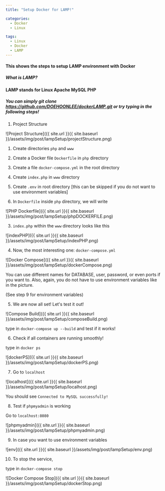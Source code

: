 ```yaml
---
title: "Setup Docker for LAMP!"

categories:
  - Docker
  - Linux

tags:
  - Linux
  - Docker
  - LAMP
---
```


#### This shows the steps to setup LAMP environment with Docker

##### What is LAMP?

#### LAMP stands for Linux Apache MySQL PHP

##### You can simply git clone https://github.com/DOEHOONLEE/dockerLAMP.git or try typing in the following steps!

1. Project Structure

![Project Structure]({{ site.url }}{{ site.baseurl }}/assets/img/post/lampSetup/projectStructure.png)

 1. Create directories `php` and `www`

 2. Create a Docker file `Dockerfile` in `php` directory

 3. Create a file `docker-compose.yml` in the root directory

 4. Create `index.php` in `www` directory

 5. Create `.env` in root directory [this can be skipped if you do not want to use environment variables]

2. In `Dockerfile` inside `php` directory, we will write

![PHP Dockerfile]({{ site.url }}{{ site.baseurl }}/assets/img/post/lampSetup/phpDOCKERFILE.png)

3. `index.php` within the `www` directory looks like this

![indexPHP]({{ site.url }}{{ site.baseurl }}/assets/img/post/lampSetup/indexPHP.png)

4. Now, the most interesting one: `docker-compose.yml`

![Docker Compose]({{ site.url }}{{ site.baseurl }}/assets/img/post/lampSetup/dockerCompose.png)

You can use different names for DATABASE, user, password, or even ports if you want to. Also, again, you do not have to use environment variables like in the picture.

(See step 9 for environment variables)

5. We are now all set! Let's test it out!

![Compose Build]({{ site.url }}{{ site.baseurl }}/assets/img/post/lampSetup/composeBuild.png)

type in `docker-compose up --build` and test if it works!

6. Check if all containers are running smoothly!

type in `docker ps`

![dockerPS]({{ site.url }}{{ site.baseurl }}/assets/img/post/lampSetup/dockerPS.png)

7. Go to `localhost`

![localhost]({{ site.url }}{{ site.baseurl }}/assets/img/post/lampSetup/localhost.png)

You should see `Connected to MySQL successfully!`

8. Test if `phpmyadmin` is working

Go to `localhost:8080`

![phpmyadmin]({{ site.url }}{{ site.baseurl }}/assets/img/post/lampSetup/phpmyadmin.png)

9. In case you want to use environment variables

![env]({{ site.url }}{{ site.baseurl }}/assets/img/post/lampSetup/env.png)

10. To stop the service,

type in `docker-compose stop`

![Docker Compose Stop]({{ site.url }}{{ site.baseurl }}/assets/img/post/lampSetup/dockerStop.png)